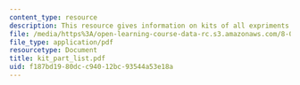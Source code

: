 ```yaml
---
content_type: resource
description: This resource gives information on kits of all expriments.
file: /media/https%3A/open-learning-course-data-rc.s3.amazonaws.com/8-01x-physics-i-classical-mechanics-with-an-experimental-focus-fall-2002/f187bd1980dcc94012bc93544a53e18a_kit_part_list.pdf
file_type: application/pdf
resourcetype: Document
title: kit_part_list.pdf
uid: f187bd19-80dc-c940-12bc-93544a53e18a
---
```

